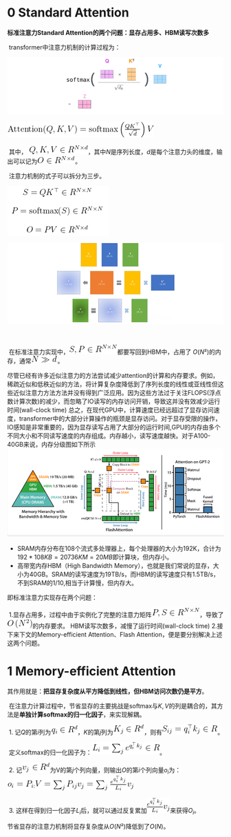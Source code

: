 # 0 Standard Attention

**标准注意力Standard Attention的两个问题：显存占用多、HBM读写次数多**	

​	transformer中注意力机制的计算过程为：

![image-20240822215157259](images/image-20240822215157259.png)



![image-20240822215207279](images/image-20240822215207279.png)

​	其中， ![image-20240822215228833](images/image-20240822215228833.png)，其中$N$是序列长度，$d$是每个注意力头的维度，输出可以记为![image-20240822215305936](images/image-20240822215305936.png)。

​	注意力机制的式子可以拆分为三步。

![image-20240822215405540](images/image-20240822215405540.png)

![image-20240822215426692](images/image-20240822215426692.png)

​	

​	在标准注意力实现中，![image-20240822215515021](images/image-20240822215515021.png)都要写回到HBM中，占用了 $O(N²)$的内存，通常![image-20240822215543528](images/image-20240822215543528.png)。

​	尽管已经有许多近似注意力的方法尝试减少attention的计算和内存要求。例如，稀疏近似和低秩近似的方法，将计算复杂度降低到了序列长度的线性或亚线性但这些近似注意力方法方法并没有得到广泛应用。因为这些方法过于关注FLOPS(浮点数计算次数)的减少，而忽略了IO读写的内存访问开销，导致这并没有效减少运行时间(wall-clock time)
​	总之，在现代GPU中，计算速度已经远超过了显存访问速度，transformer中的大部分计算操作的瓶颈是显存访问。对于显存受限的操作，IO感知是非常重要的，因为显存读写占用了大部分的运行时间,GPU的内存由多个不同大小和不同读写速度的内存组成。内存越小，读写速度越快。对于A100-40GB来说，内存分级图如下所示
![image-20240822214450417](images/image-20240822214450417.png)

- SRAM内存分布在108个流式多处理器上，每个处理器的大小为192K，合计为$192*108KB=20736KM = 20MB$即计算块，但内存小。
- 高带宽内存HBM（High Bandwidth Memory），也就是我们常说的显存，大小为40GB。SRAM的读写速度为19TB/s，而HBM的读写速度只有1.5TB/s，不到SRAM的1/10,相当于计算慢，但内存大。

即标准注意力实现存在两个问题：

​	1.显存占用多，过程中由于实例化了完整的注意力矩阵![image-20240822214806196](images/image-20240822214806196.png)，导致了![image-20240822214813139](images/image-20240822214813139.png)的内存要求。
HBM读写次数多，减慢了运行时间(wall-clock time)
​	2.接下来下文的Memory-efficient Attention、Flash Attention，便是要分别解决上述这两个问题。

# 1 Memory-efficient Attention

​	其作用就是：**把显存复杂度从平方降低到线性，但HBM访问次数仍是平方**。

​	在注意力计算过程中，节省显存的主要挑战是softmax与$K,V$的列是耦合的，其方法是**单独计算softmax的归一化因子**，来实现解耦。

​	1. 记$Q$的第$i$列为![image-20240822220157561](images/image-20240822220157561.png)，$K$的第$j$列为![image-20240822220220233](images/image-20240822220220233.png)，则有![image-20240822220227323](images/image-20240822220227323.png)。

​		定义softmax的归一化因子为：![image-20240822220250653](images/image-20240822220250653.png)。

​	2. 记![image-20240822220313917](images/image-20240822220313917.png)为V的第$j$个列向量，则输出$O$的第$i$个列向量$o_i$为：![image-20240822220403358](images/image-20240822220403358.png)

​	3. 这样在得到归一化因子$L_i$后，就可以通过反复累加![image-20240822220443694](images/image-20240822220443694.png)来获得$O_i$。

节省显存的注意力机制将显存复杂度从$O(N²)$降低到了$O(N)$。